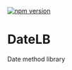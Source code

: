 [![npm version](https://badge.fury.io/js/datelb.svg)](https://badge.fury.io/js/datelb)

# DateLB

Date method library
